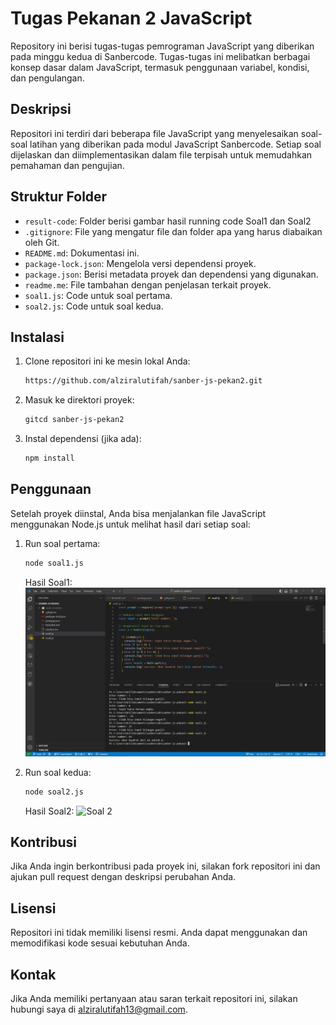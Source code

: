 # Tugas Pekanan 2 JavaScript

Repository ini berisi tugas-tugas pemrograman JavaScript yang diberikan pada minggu kedua di Sanbercode. Tugas-tugas ini melibatkan berbagai konsep dasar dalam JavaScript, termasuk penggunaan variabel, kondisi, dan pengulangan.

## Deskripsi
Repositori ini terdiri dari beberapa file JavaScript yang menyelesaikan soal-soal latihan yang diberikan pada modul JavaScript Sanbercode. Setiap soal dijelaskan dan diimplementasikan dalam file terpisah untuk memudahkan pemahaman dan pengujian.

## Struktur Folder

- `result-code`: Folder berisi gambar hasil running code Soal1 dan Soal2
- `.gitignore`: File yang mengatur file dan folder apa yang harus diabaikan oleh Git.
- `README.md`: Dokumentasi ini.
- `package-lock.json`: Mengelola versi dependensi proyek.
- `package.json`: Berisi metadata proyek dan dependensi yang digunakan.
- `readme.me`: File tambahan dengan penjelasan terkait proyek.
- `soal1.js`: Code untuk soal pertama.
- `soal2.js`: Code untuk soal kedua.

## Instalasi

1. Clone repositori ini ke mesin lokal Anda:
   ```bash
   https://github.com/alziralutifah/sanber-js-pekan2.git

2. Masuk ke direktori proyek:
    ```bash
    gitcd sanber-js-pekan2

3. Instal dependensi (jika ada):
    ```bash
    npm install

## Penggunaan

Setelah proyek diinstal, Anda bisa menjalankan file JavaScript menggunakan Node.js untuk melihat hasil dari setiap soal:
1. Run soal pertama:
   ```bash
   node soal1.js
   ```
   Hasil Soal1:
   ![Soal 1](https://github.com/alziralutifah/sanber-js-pekan2/blob/main/result_code/Soal1.png)


2. Run soal kedua:
    ```bash
    node soal2.js
   ```   
   Hasil Soal2:
   ![Soal 2](https://github.com/alziralutifah/sanber-js-pekan2/blob/main/result_code/Soal2.png)


## Kontribusi
Jika Anda ingin berkontribusi pada proyek ini, silakan fork repositori ini dan ajukan pull request dengan deskripsi perubahan Anda.

## Lisensi
Repositori ini tidak memiliki lisensi resmi. Anda dapat menggunakan dan memodifikasi kode sesuai kebutuhan Anda.

## Kontak
Jika Anda memiliki pertanyaan atau saran terkait repositori ini, silakan hubungi saya di alziralutifah13@gmail.com.




